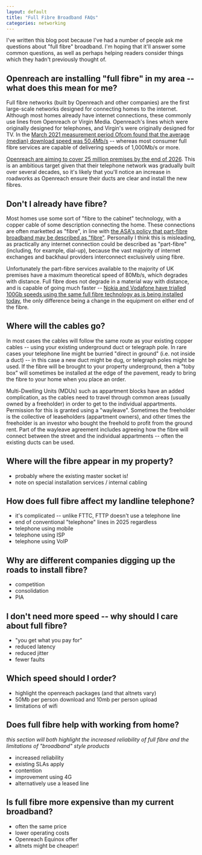 ```yaml
---
layout: default
title: "Full Fibre Broadband FAQs"
categories: networking
---
```


I've written this blog post because I've had a number of people ask me questions about "full fibre" broadband. I'm hoping that it'll answer some common questions, as well as perhaps helping readers consider things which they hadn't previously thought of.

## Openreach are installing "full fibre" in my area -- what does this mean for me?

Full fibre networks (built by Openreach and other companies) are the first large-scale networks designed for connecting homes to the internet. Although most homes already have internet connections, these commonly use lines from Openreach or Virgin Media. Openreach's lines which were originally designed for telephones, and Virgin's were originally designed for TV. In the [March 2021 measurement period Ofcom found that the average (median) download speed was 50.4Mb/s](https://www.ofcom.org.uk/research-and-data/telecoms-research/broadband-research/broadband-speeds/uk-home-broadband-performance-march-2021) -- whereas most consumer full fibre services are capable of delivering speeds of 1,000Mb/s or more.

[Openreach are aiming to cover 25 million premises by the end of 2026](https://www.ispreview.co.uk/index.php/2021/05/bt-raise-fttp-broadband-target-to-25-million-uk-premises.html). This is an ambitious target given that their telephone network was gradually built over several decades, so it's likely that you'll notice an increase in roadworks as Openreach ensure their ducts are clear and install the new fibres.

## Don't I already have fibre?

Most homes use some sort of "fibre to the cabinet" technology, with a copper cable of some description connecting the home. These connections are often marketted as "fibre", in line with [the ASA's policy that part-fibre broadband may be described as "fibre"](https://www.asa.org.uk/news/asa-concludes-review-of-fibre-broadband.html). Personally I think this is misleading, as practically any internet connection could be described as "part-fibre" (including, for example, dial-up), because the vast majority of internet exchanges and backhaul providers interconnect exclusively using fibre.

Unfortunately the part-fibre services available to the majority of UK premises have a maximum theoretical speed of 80Mb/s, which degrades with distance. Full fibre does not degrade in a material way with distance, and is capable of going much faster -- [Nokia and Vodafone have trialled 100Gb speeds using the same full fibre technology as is being installed today](https://www.nokia.com/about-us/news/releases/2021/02/02/nokia-and-vodafone-showcase-record-breaking-100-gigabit-fiber-broadband/), the only difference being a change in the equipment on either end of the fibre.

## Where will the cables go?

In most cases the cables will follow the same route as your existing copper cables -- using your existing underground duct or telegraph pole. In rare cases your telephone line might be burried "direct in ground" (i.e. not inside a duct) -- in this case a new duct might be dug, or telegraph poles might be used. If the fibre will be brought to your property underground, then a "toby box" will sometimes be installed at the edge of the pavement, ready to bring the fibre to your home when you place an order.

Multi-Dwelling Units (MDUs) such as appartment blocks have an added complication, as the cables need to travel through common areas (usually owned by a freeholder) in order to get to the individual appartments. Permission for this is granted using a "wayleave". Sometimes the freeholder is the collective of leaseholders (appartment owners), and other times the freeholder is an investor who bought the freehold to profit from the ground rent. Part of the wayleave agreement includes agreeing how the fibre will connect between the street and the individual appartments -- often the existing ducts can be used. 

## Where will the fibre appear in my property?

- probably where the existing master socket is!
- note on special installation services / internal cabling

## How does full fibre affect my landline telephone?

- it's complicated -- unlike FTTC, FTTP doesn't use a telephone line
- end of conventional "telephone" lines in 2025 regardless
- telephone using mobile
- telephone using ISP
- telephone using VoIP

## Why are different companies digging up the roads to install fibre?

- competition
- consolidation
- PIA

## I don't need more speed -- why should I care about full fibre?

- "you get what you pay for"
- reduced latency
- reduced jitter
- fewer faults

## Which speed should I order?

- highlight the openreach packages (and that altnets vary)
- 50Mb per person download and 10mb per person upload
- limitations of wifi

## Does full fibre help with working from home?

_this section will both highlight the increased reliability of full fibre and the limitations of "broadband" style products_

- increased reliability
- existing SLAs apply
- contention
- improvement using 4G
- alternatively use a leased line

## Is full fibre more expensive than my current broadband?

- often the same price
- lower operating costs
- Openreach Equinox offer
- altnets might be cheaper!
